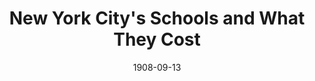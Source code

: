 --- 
title: New York City's Schools and What They Cost
featured: nyc-schools-what-they-cost.jpg
featuredAlt: Boys of different ages work in a woodshop
layout: "tc-single"
hasContentInGallery: true
date: 1908-09-13
--- 